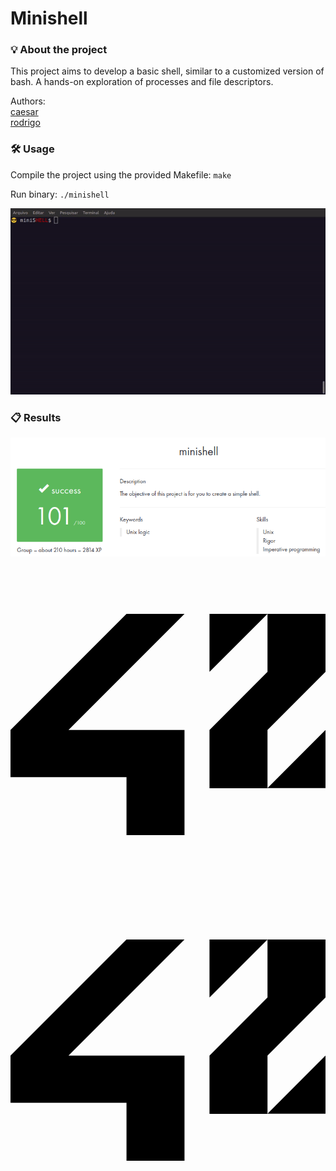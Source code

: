 # Minishell

### 💡 About the project

This project aims to develop a basic shell, similar to a customized version of bash. A hands-on exploration of processes and file descriptors.

Authors:  
[caesar](https://github.com/WicCaesar)  
[rodrigo](https://github.com/carvalho-ra)  

### 🛠️ Usage

Compile the project using the provided Makefile: ```make```

Run binary: ```./minishell```

![minishell.gif](minishell.gif)

### 📋 Results

![minishell_img.png](minishell_img.png)

<svg role="img" viewBox="0 0 24 24" xmlns="http://www.w3.org/2000/svg">
  <path d="M19.581 16.851H24v-4.439ZM24 3.574h-4.419v4.42l-4.419 4.418v4.44h4.419v-4.44L24 7.993Zm-4.419 0h-4.419v4.42zm-6.324 8.838H4.419l8.838-8.838H8.838L0 12.412v3.595h8.838v4.419h4.419z"/>
</svg>

<svg role="img" viewBox="0 0 24 24" xmlns="http://www.w3.org/2000/svg"><title>42</title><path d="M19.581 16.851H24v-4.439ZM24 3.574h-4.419v4.42l-4.419 4.418v4.44h4.419v-4.44L24 7.993Zm-4.419 0h-4.419v4.42zm-6.324 8.838H4.419l8.838-8.838H8.838L0 12.412v3.595h8.838v4.419h4.419z"/></svg>
